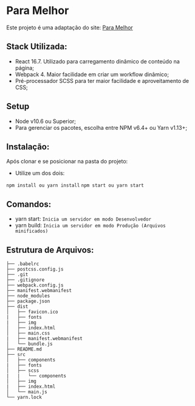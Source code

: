 # Para Melhor

Este projeto é uma adaptação do site: [Para Melhor](http://pra-melhor-project.webflow.io/)


## Stack Utilizada:

- React 16.7. Utilizado para carregamento dinâmico de conteúdo na página;
- Webpack 4. Maior facilidade em criar um workflow dinâmico;
- Pré-processador SCSS para ter maior facilidade e aproveitamento de CSS;


## Setup

- Node v10.6 ou Superior;
- Para gerenciar os pacotes, escolha entre NPM v6.4+ ou Yarn v1.13+;

## Instalação:

Após clonar e se posicionar na pasta do projeto:

* Utilize um dos dois:

``npm install ou yarn install``
``npm start ou yarn start``

## Comandos:

- yarn start: ``Inicia um servidor em modo Desenvolvedor``
- yarn build: ``Inicia um servidor em modo Produção (Arquivos minificados)``


## Estrutura de Arquivos:

```
├── .babelrc
├── postcss.config.js
├── .git
├── .gitignore
├── webpack.config.js
├── manifest.webmanifest
├── node_modules
├── package.json
├── dist
│   ├── favicon.ico
|   ├── fonts
|   ├── img
│   ├── index.html
│   ├── main.css
|   ├── manifest.webmanifest
│   └── bundle.js
├── README.md
├── src
│   ├── components
|   ├── fonts
│   ├── scss
|   |   └── components
│   ├── img
|   ├── index.html
│   └── main.js
└── yarn.lock
```